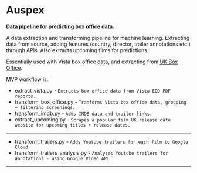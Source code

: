 # Auspex

**Data pipeline for predicting box office data.**

A data extraction and transforming pipeline for machine learning. Extracting data from source, adding features (country, director, trailer annotations etc.) through APIs. Also extracts upcoming films for predictions.

Essentially used with Vista box office data, and extracting from [UK Box Office](https://github.com/AndyRae/uk-box-office).

MVP workflow is:

* extract_vista.py - `Extracts box office data from Vista EOD PDF reports.`
* transform_box_office.py - `Tranforms Vista box office data, grouping + filtering screenings.`
* transform_imdb.py - `Adds IMDB data and trailer links.`
* extract_upcoming.py - `Scrapes a popular film UK release date website for upcoming titles + release dates.`

---

* transform_trailers.py - `Adds Youtube trailers for each film to Google Cloud`
* transform_trailers_analysis.py - `Analyzes Youtube trailers for annotations - using Google Video API`

---
